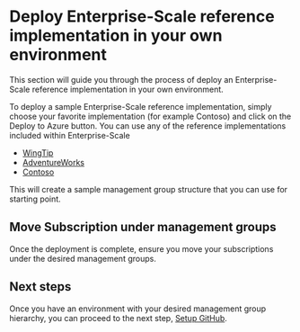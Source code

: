 # Deploy Enterprise-Scale reference implementation in your own environment

This section will guide you through the process of deploy an Enterprise-Scale reference implementation in your own environment.

To deploy a sample Enterprise-Scale reference implementation, simply choose your favorite implementation (for example Contoso) and click on the Deploy to Azure button. You can use any of the reference implementations included within Enterprise-Scale

- [WingTip](../reference/wingtip/README.md)
- [AdventureWorks](../reference/adventureworks/README.md)
- [Contoso](../reference/contoso/Readme.md)

This will create a sample management group structure that you can use for starting point.

## Move Subscription under management groups

Once the deployment is complete, ensure you move your subscriptions under the desired management groups.

## Next steps

Once you have an environment with your desired management group hierarchy, you can proceed to the next step, [Setup GitHub](./setup-github.md).
